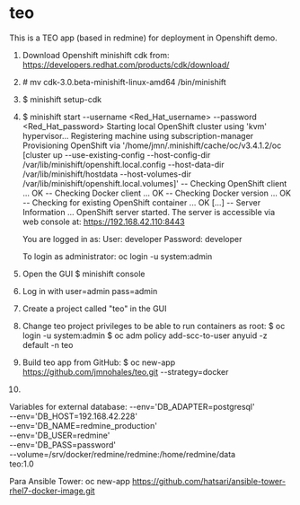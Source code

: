 # teo

This is a TEO app (based in redmine) for deployment in Openshift demo.

1. Download Openshift minishift cdk from: https://developers.redhat.com/products/cdk/download/

2. \# mv cdk-3.0.beta-minishift-linux-amd64 /bin/minishift

3. $ minishift setup-cdk

4. $ minishift start --username <Red_Hat_username>  --password <Red_Hat_password>
Starting local OpenShift cluster using 'kvm' hypervisor...
Registering machine using subscription-manager
Provisioning OpenShift via '/home/jmn/.minishift/cache/oc/v3.4.1.2/oc [cluster up --use-existing-config --host-config-dir /var/lib/minishift/openshift.local.config --host-data-dir /var/lib/minishift/hostdata --host-volumes-dir /var/lib/minishift/openshift.local.volumes]'
-- Checking OpenShift client ... OK
-- Checking Docker client ... OK
-- Checking Docker version ... OK
-- Checking for existing OpenShift container ... OK
[...]
-- Server Information ... 
   OpenShift server started.
   The server is accessible via web console at:
       https://192.168.42.110:8443

   You are logged in as:
       User:     developer
       Password: developer

   To login as administrator:
       oc login -u system:admin

5. Open the GUI
    $ minishift console

6. Log in with user=admin pass=admin

7. Create a project called "teo" in the GUI

8. Change teo project privileges to be able to run containers as root:
     $ oc login -u system:admin
     $ oc adm policy add-scc-to-user anyuid -z default -n teo

9. Build teo app from GitHub:
      $ oc new-app https://github.com/jmnohales/teo.git --strategy=docker

10. 

Variables for external database:
  --env='DB_ADAPTER=postgresql' \
  --env='DB_HOST=192.168.42.228' \
  --env='DB_NAME=redmine_production' \
  --env='DB_USER=redmine' \
  --env='DB_PASS=password' \
  --volume=/srv/docker/redmine/redmine:/home/redmine/data \
  teo:1.0
  
  
  Para Ansible Tower:
  oc new-app https://github.com/hatsari/ansible-tower-rhel7-docker-image.git
  
  
